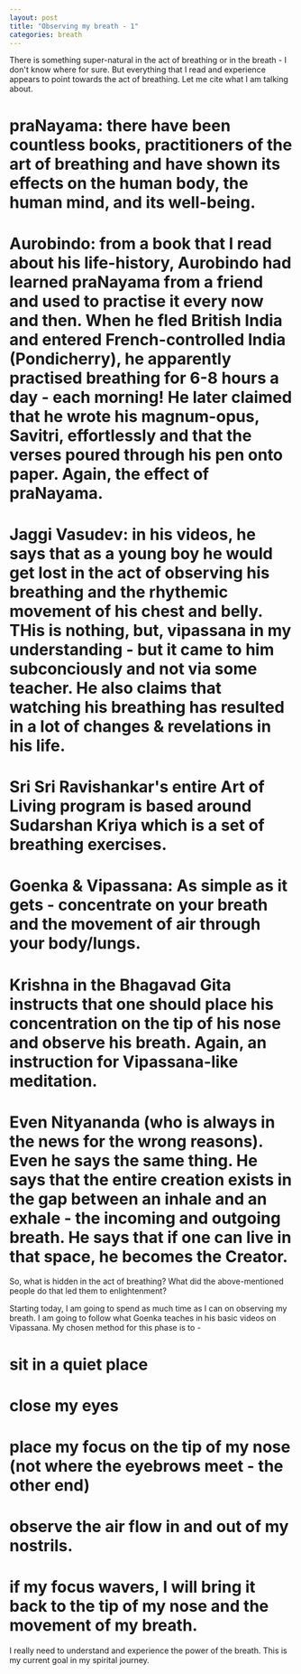 ```yaml
---
layout: post
title: "Observing my breath - 1"
categories: breath
---
```


There is something super-natural in the act of breathing or in the breath - I don't know where for sure. But everything that I read and experience appears to point towards the act of breathing. Let me cite what I am talking about. 

<!--more-->

# praNayama: there have been countless books, practitioners of the art of breathing and have shown its effects on the human body, the human mind, and its well-being. 
# Aurobindo: from a book that I read about his life-history, Aurobindo had learned praNayama from a friend and used to practise it every now and then. When he fled British India and entered French-controlled India (Pondicherry), he apparently practised breathing for 6-8 hours a day - each morning! He later claimed that he wrote his magnum-opus, Savitri, effortlessly and that the verses poured through his pen onto paper. Again, the effect of praNayama.  
# Jaggi Vasudev: in his videos, he says that as a young boy he would get lost in the act of observing his breathing and the rhythemic movement of his chest and belly. THis is nothing, but, vipassana in my understanding - but it came to him subconciously and not via some teacher. He also claims that watching his breathing has resulted in a lot of changes & revelations in his life. 
# Sri Sri Ravishankar's entire Art of Living program is based around Sudarshan Kriya which is a set of breathing exercises. 
# Goenka & Vipassana: As simple as it gets - concentrate on your breath and the movement of air through your body/lungs. 
# Krishna in the Bhagavad Gita instructs that one should place his concentration on the tip of his nose and observe his breath. Again, an instruction for Vipassana-like meditation.
# Even Nityananda (who is always in the news for the wrong reasons). Even he says the same thing. He says that the entire creation exists in the gap between an inhale and an exhale - the incoming and outgoing breath. He says that if one can live in that space, he becomes the Creator. 

So, what is hidden in the act of breathing? What did the above-mentioned people do that led them to enlightenment?

Starting today, I am going to spend as much time as I can on observing my breath. I am going to follow what Goenka teaches in his basic videos on Vipassana. My chosen method for this phase is to - 

# sit in a quiet place
# close my eyes
# place my focus on the tip of my nose (not where the eyebrows meet - the other end) 
# observe the air flow in and out of my nostrils. 
# if my focus wavers, I will bring it back to the tip of my nose and the movement of my breath. 

I really need to understand and experience the power of the breath. This is my current goal in my spirital journey.



